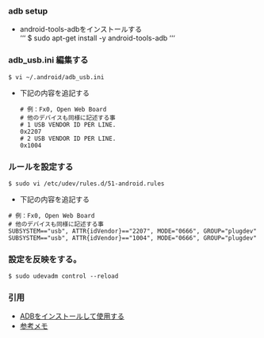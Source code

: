 ### adb setup
- android-tools-adbをインストールする  
  ‘‘‘
  $ sudo apt-get install -y android-tools-adb
  ‘‘‘

### adb_usb.ini 編集する
```
$ vi ~/.android/adb_usb.ini
```
- 下記の内容を追記する
  ~~~~
  # 例：Fx0, Open Web Board  
  # 他のデバイスも同様に記述する事
  # 1 USB VENDOR ID PER LINE.
  0x2207
  # 2 USB VENDOR ID PER LINE.
  0x1004
  ~~~~

### ルールを設定する
  ```
  $ sudo vi /etc/udev/rules.d/51-android.rules
  ```

- 下記の内容を追記する
~~~~
# 例：Fx0, Open Web Board  
# 他のデバイスも同様に記述する事
SUBSYSTEM=="usb", ATTR{idVendor}=="2207", MODE="0666", GROUP="plugdev"
SUBSYSTEM=="usb", ATTR{idVendor}=="1004", MODE="0666", GROUP="plugdev"
~~~~

### 設定を反映をする。
```
$ sudo udevadm control --reload
```

### 引用
- [ADBをインストールして使用する](http://is.gd/niM4h1)
- [参考メモ](https://public.etherpad-mozilla.org/p/chirimen-touch-20160109)
